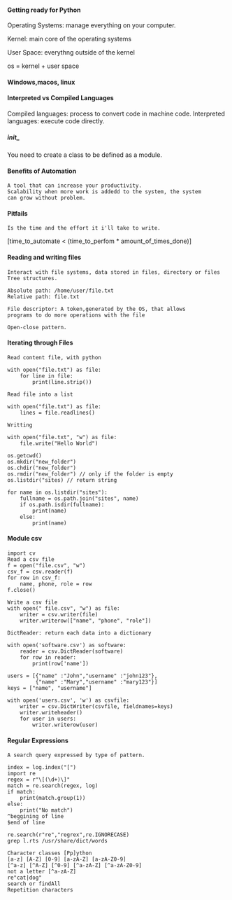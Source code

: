 #### Getting ready for Python
   Operating Systems: manage everything on your computer.
   
   Kernel: main core of the operating systems
   
   User Space: everythng outside of the kernel
   
   os = kernel + user space

#### Windows,macos, linux

#### Interpreted vs Compiled Languages

Compiled languages: process to convert code in machine code.
Interpreted languages: execute code directly.



##### __init___

 You need to create a class to be defined as a module.


#### Benefits of Automation

    A tool that can increase your productivity.
    Scalability when more work is addedd to the system, the system
    can grow without problem.
  
     
#### Pitfails

    Is the time and the effort it i'll take to write.
[time_to_automate < (time_to_perfom * amount_of_times_done)]

    
    
#### Reading and writing files

    Interact with file systems, data stored in files, directory or files
    Tree structures.

    Absolute path: /home/user/file.txt
    Relative path: file.txt

    File descriptor: A token,generated by the OS, that allows
    programs to do more operations with the file

    Open-close pattern.

#### Iterating through Files

    Read content file, with python
 
    with open("file.txt") as file:
        for line in file:
            print(line.strip())

    Read file into a list

    with open("file.txt") as file:
        lines = file.readlines()
    
    Writting

    with open("file.txt", "w") as file:
        file.write("Hello World")
    
    os.getcwd()
    os.mkdir("new_folder")
    os.chdir("new_folder")
    os.rmdir("new_folder") // only if the folder is empty
    os.listdir("sites) // return string
    
    for name in os.listdir("sites"):
        fullname = os.path.join("sites", name)
        if os.path.isdir(fullname):
            print(name)
        else:
            print(name)

    
#### Module csv

    import cv
    Read a csv file
    f = open("file.csv", "w")
    csv_f = csv.reader(f)
    for row in csv_f:
        name, phone, role = row
    f.close()

    Write a csv file
    with open(" file.csv", "w") as file:
        writer = csv.writer(file)
        writer.writerow(["name", "phone", "role"])

    DictReader: return each data into a dictionary

    with open('software.csv') as software:
        reader = csv.DictReader(software)
        for row in reader:
            print(row['name'])

    users = [{"name" :"John","username" :"john123"},
             {"name" :"Mary","username" :"mary123"}]
    keys = ["name", "username"]

    with open('users.csv', 'w') as csvfile:
        writer = csv.DictWriter(csvfile, fieldnames=keys)
        writer.writeheader()
        for user in users:
            writer.writerow(user)


#### Regular Expressions

    A search query expressed by type of pattern.
    
    index = log.index("[")
    import re
    regex = r"\[(\d+)\]"
    match = re.search(regex, log)
    if match:
        print(match.group(1))
    else:
        print("No match")
    ^beggining of line
    $end of line

    re.search(r"re","regrex",re.IGNORECASE)
    grep l.rts /usr/share/dict/words

    Character classes [Pp]ython 
    [a-z] [A-Z] [0-9] [a-zA-Z] [a-zA-Z0-9]
    [^a-z] [^A-Z] [^0-9] [^a-zA-Z] [^a-zA-Z0-9]
    not a letter [^a-zA-Z] 
    re"cat|dog"
    search or findAll    
    Repetition characters

